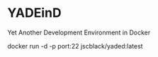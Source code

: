 # YADEinD
Yet Another Development Environment in Docker

docker run -d -p port:22 jscblack/yaded:latest
